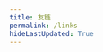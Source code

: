 ```yaml
---
title: 友链
permalink: /links
hideLastUpdated: True
---
```


<template>
  <div>
    <h3>友链</h3>
    <p>
      请按照格式申请友链，并确保你的网站已经添加本站为友链，友链申请方式：在下方评论区留言。格式如下：
      <div style="border: 1px solid #f3f3f3; border-radius: 3px; padding: 2rem; font-weight: 600;">
        "title": "Xerrors",<br>
        "avatar": "https://www.xerrors.fun/avatar.jpg",<br>
        "site": "https://www.xerrors.fun",<br>
        "description": "敬畏代码，敬畏技术"
      </div>
    </p>
    <br>
    <div class="my-links">
        <el-card class="link-card" shadow="hover" v-for="link in links">
          <img class="link-card__avatar" :src="link.avatar" alt="头像未加载"/>
          <h3 class="link-card__title">{{ link.title }}</h3>
          <p>{{ link.description }}</p>
          <a :href="link.site" target="_blank">
            <el-button class="link-card__button" round>去看看 🚀
          </el-button></a>
        </el-card>
        <el-card class="link-card" shadow="hover">
          欢迎互加友链😎
        </el-card>
    </div>
  </div>
</template>

<script>
export default {
  data() {
    return {
      links: [
        {
          "title": "Xerrors",
          "avatar": "https://www.xerrors.fun/avatar.jpg",
          "site": "https://www.xerrors.fun",
          "description": "敬畏代码，敬畏技术"
        },
        {
          "title": "兰州小红鸡",
          "avatar": "https://me.idealli.com/images/head.png",
          "site": "https://me.idealli.com/",
          "description": "代码记录成长"
        },
        {
          "title": "故事胶片",
          "avatar": "https://toc.lieme.cn/img/avatar.gif",
          "site": "https://toc.lieme.cn/",
          "description": "用胶片定格故事的乐趣"
        },
        {
          "title": "mghio",
          "avatar": "https://i.loli.net/2020/01/12/8qITJvhw2R9HN7M.png",
          "site": "https://www.mghio.cn",
          "description": "JAVA 搬运工 & 终身学习者"
        },
        {
          "title": "tcrush",
          "avatar": "https://tcrusher.github.io/uploads/avatar.jpg",
          "site": "http://tcrusher.github.io/",
          "description": "淡泊以明志、宁静以致远"
        }
      ]
    }
  }
}
</script>

<style lang="stylus" scoped>
.my-links
    display flex
    flex-wrap wrap

    .link-card
      width 13rem
      height 20rem
      margin 1rem
      display flex
      justify-content center

      h3
        text-align center

      p
        text-align center

      &__avatar
        display block
        width 6rem
        height 6rem
        margin 0 auto
        border-radius:50%;
        border 4px solid #f4f4f4

      &__button
        margin 0 auto
        display: block

      &:hover
        transform:rotate(-1deg);
        text-decoration none
        
@media (max-width: 600px)
  .my-links
    flex-direction column
    .link-card
      margin 1rem auto
</style>